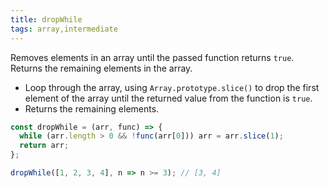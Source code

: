 ```yaml
---
title: dropWhile
tags: array,intermediate
---
```


Removes elements in an array until the passed function returns `true`. Returns the remaining elements in the array.

- Loop through the array, using `Array.prototype.slice()` to drop the first element of the array until the returned value from the function is `true`.
- Returns the remaining elements.

```js
const dropWhile = (arr, func) => {
  while (arr.length > 0 && !func(arr[0])) arr = arr.slice(1);
  return arr;
};
```

```js
dropWhile([1, 2, 3, 4], n => n >= 3); // [3, 4]
```

